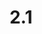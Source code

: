 ---
layout: default
title: 2.1
lang: fr
headline: |-
  Explorer et inclure des approches méthodologiques et des savoirs épistémologiques et ontologiques autochtones traditionnels et contemporains appropriés dans les programmes d’études de chaque faculté
why: |-
  Même s’il est peu probable que toutes les facultés puissent embaucher des professeurs autochtones, cela ne saurait constituer un obstacle à l’inclusion d’approches méthodologiques et de savoirs épistémologiques et ontologiques autochtones dans leurs programmes. Par conséquent, l’Université invite tous les responsables de programmes d’enseignement du campus à envisager l’introduction de principes autochtones propres à leur discipline, car ils ont le potentiel de soutenir efficacement l’apprentissage des étudiants tout en favorisant l’innovation par de nouvelles formes de production du savoir. Par exemple, la Faculté de génie pourrait collaborer avec les détenteurs du savoir autochtone pour élaborer un programme d’études sur les principes de la construction de canots et de kayaks ou sur les questions de conservation, de gestion et de protection de l’eau en travaillant avec les détenteurs du savoir qui transmettent les enseignements sur l’eau. L’expertise du Département de géographie, environnement et géomatique en matière de changements climatiques pourrait être renforcée par l’initiation aux connaissances traditionnelles sur l’hydrologie, les changements dans la végétation et les comportements chez les animaux.

  Les programmes d’études appuiera la pratique générative. De plus, un soutien devrait être fourni aux professeurs, aux départements et aux facultés qui s’intéressent à la revitalisation et à la transformation des programmes d’études dans ce sens.

  Cette double stratégie permettra de mobiliser plus efficacement les étudiants autochtones et d’accroître les inscriptions à l’Université d’Ottawa.
when: |-
  Court terme
how: |-
  Veiller à ce qu’il y ait du personnel de soutien approprié dans divers secteurs du campus – comme l’agent d’engagement communautaire autochtone au Centre de ressources autochtones Mashkawazìwogamig (poste déjà comblé) – qui peut contribuer à créer les liens communautaires dont les professeurs ont besoin pour mener de nouveaux programmes de recherche.

  Un soutien supplémentaire est nécessaire en la personne d’un spécialiste en autochtonisation des programmes au sein du SAEA en vue d’aider les membres du corps professoral.

  Pour ce faire, il faut en outre créer un endroit au sein de l’Université où il y a une masse critique de chercheurs autochtones pouvant faire appel aux traditions intellectuelles autochtones pour repenser les disciplines, les approches et les domaines existants sur le campus (voir les points 2.2 et 2.3 du deuxième cerceau). Les programmes et les facultés n’ont pas tous la possibilité de développer cette capacité par leurs propres moyens.

  Chaque faculté doit également se fixer des buts et des objectifs précis pour y parvenir, notamment :
  - S’engager à libérer un ou plusieurs de ses professeurs afin qu’ils soient formés comme chefs de file universitaire en matière d’autochtonisation.
  - Établir un comité sur l’autochtonisation universitaire qui collaborera avec les Affaires autochtones et les chefs de file universitaire en matière
  d’autochtonisation.
  - Coordonner la formation sous l’égide des Affaires autochtones et de l’Institut de recherche et d’études autochtones restructuré.
cost: |-
  Embauche d’au moins un spécialiste de l’autochtonisation des programmes au sein du SAEA (l’objectif étant d’en engager d’autres au besoin).

  Possibilité de créer de nouveaux codes de cours au fur et à mesure que le programme d’études est refondu selon les orientations et les résultats de la recherche.
who: |-
  Provost/doyens et doyennes/vice-provost aux affaires académiques/vice-doyens et vice-doyennes
---